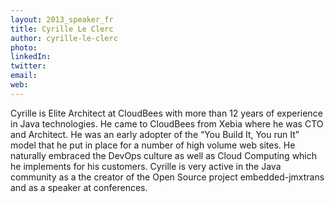 ```yaml
---
layout: 2013_speaker_fr
title: Cyrille Le Clerc
author: cyrille-le-clerc
photo: 
linkedIn: 
twitter: 
email: 
web:
---
```


Cyrille is Elite Architect at CloudBees with more than 12 years of experience in Java technologies. He came to CloudBees from Xebia where he was CTO and Architect. He was an early adopter of the “You Build It, You run It” model that he put in place for a number of high volume web sites. He naturally embraced the DevOps culture as well as Cloud Computing which he implements for his customers. Cyrille is very active in the Java community as a the creator of the Open Source project embedded-jmxtrans and as a speaker at conferences.
